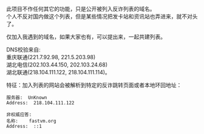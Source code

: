此项目不作任何其它的功能，只是公开被列入反诈列表的域名。  
个人不反对国内做这个列表，但是某些情况把发卡站和资讯站也弄进来，就不对头了。


仅加入我遇到的域名，如果大家也有，可以提出来，一起共建列表。


DNS校验来自:   
重庆联通(221.7.92.98, 221.5.203.98)  
湖北电信(202.103.44.150, 202.103.24.68)  
湖北联通(218.104.111.122, 218.104.111.114)。


特征：加入列表的网站会被解析到特定的反诈跳转页面或者本地环回地址：  
```nslookup fastvm.org 218.104.111.122  
服务器:  UnKnown  
Address:  218.104.111.122  

非权威应答:  
名称:    fastvm.org  
Address:  ::1
```
